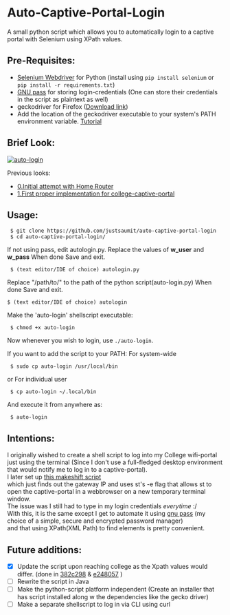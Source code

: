 # Auto-Captive-Portal-Login
A small python script which allows you to automatically login to a captive portal with Selenium using XPath values.

## Pre-Requisites:
- [Selenium Webdriver](https://www.selenium.dev/documentation/webdriver/) for Python (install using `pip install selenium` or `pip install -r requirements.txt`)
- [GNU pass](https://www.passwordstore.org/) for storing login-credentials (One can store their credentials in the script as plaintext as well)
- geckodriver for Firefox ([Download link](https://github.com/mozilla/geckodriver/releases))
- Add the location of the geckodriver executable to your system's PATH environment variable. [Tutorial](https://www.learningaboutelectronics.com/Articles/How-to-install-geckodriver-Python-windows.php)

## Brief Look:
[![auto-login](/media/gifs/auto-login-clg-2.gif)](https://draconyan.xyz/media/al/auto-login-clg-2.mp4)

Previous looks: 
- [0.Initial attempt with Home Router](https://github.com/justsaumit/auto-captive-portal-login/tree/d28284646a5d0d5186de205dd3e83a4698c4c9ad)
- [1.First proper implementation for college-captive-portal](https://github.com/justsaumit/auto-captive-portal-login/tree/1209e1807e8670ba54ae24635819f1bcdef2876e)

## Usage:
```
 $ git clone https://github.com/justsaumit/auto-captive-portal-login
 $ cd auto-captive-portal-login/
```
If not using pass, edit autologin.py.
Replace the values of **w_user** and **w_pass**
When done Save and exit.
```
 $ (text editor/IDE of choice) autologin.py
```

Replace "/path/to/" to the path of the python script(auto-login.py) 
When done Save and exit.
```
$ (text editor/IDE of choice) autologin
```

Make the 'auto-login' shellscript executable:
```
 $ chmod +x auto-login
```
Now whenever you wish to login, use `./auto-login`.  

If you want to add the script to your PATH:
For system-wide
```
 $ sudo cp auto-login /usr/local/bin
```
or
For individual user
```
 $ cp auto-login ~/.local/bin
```
And execute it from anywhere as:
```
 $ auto-login
```


## Intentions:
I originally wished to create a shell script to log into my College wifi-portal just using the terminal (Since I don't use a full-fledged desktop environment that would notify me to log in to a captive-portal).  
I later set up [this makeshift script](https://github.com/justsaumit/.dotfiles/blob/main/.scripts/wifi-captive-login)  
which just finds out the gateway IP and uses st's -e flag that allows st to open the captive-portal in a webbrowser on a new temporary terminal window.  
The issue was I still had to type in my login credentials _everytime_ :/  
With this, it is the same except I get to automate it using [gnu pass](https://www.passwordstore.org/) (my choice of a simple, secure and encrypted password manager)  
and that using XPath(XML Path) to find elements is pretty convenient.

## Future additions:
- [x] Update the script upon reaching college as the Xpath values would differ. (done in [382c298](https://github.com/justsaumit/auto-captive-portal-login/commit/e24805733d5689eba28770172cd1bd99dedf247d) & [e248057](https://github.com/justsaumit/auto-captive-portal-login/commit/e24805733d5689eba28770172cd1bd99dedf247d) )
- [ ] Rewrite the script in Java
- [ ] Make the python-script platform independent (Create an installer that has script installed along w the dependencies like the gecko driver)
- [ ]  Make a separate shellscript to log in via CLI using curl
